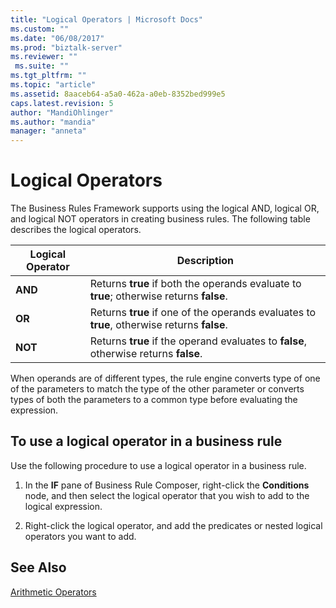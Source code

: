 ```yaml
---
title: "Logical Operators | Microsoft Docs"
ms.custom: ""
ms.date: "06/08/2017"
ms.prod: "biztalk-server"
ms.reviewer: ""
 ms.suite: ""
ms.tgt_pltfrm: ""
ms.topic: "article"
ms.assetid: 8aaceb64-a5a0-462a-a0eb-8352bed999e5
caps.latest.revision: 5
author: "MandiOhlinger"
ms.author: "mandia"
manager: "anneta"
---
```

# Logical Operators
The Business Rules Framework supports using the logical AND, logical OR, and logical NOT operators in creating business rules. The following table describes the logical operators.  
  
|Logical Operator|Description|  
|----------------------|-----------------|  
|**AND**|Returns **true** if both the operands evaluate to **true**; otherwise returns **false**.|  
|**OR**|Returns **true** if one of the operands evaluates to **true**, otherwise returns **false**.|  
|**NOT**|Returns **true** if the operand evaluates to **false**, otherwise returns **false**.|  
  
 When operands are of different types, the rule engine converts type of one of the parameters to match the type of the other parameter or converts types of both the parameters to a common type before evaluating the expression.  
  
## To use a logical operator in a business rule  
 Use the following procedure to use a logical operator in a business rule.  
  
1.  In the **IF** pane of Business Rule Composer, right-click the **Conditions** node, and then select the logical operator that you wish to add to the logical expression.  
  
2.  Right-click the logical operator, and add the predicates or nested logical operators you want to add.  
  
## See Also  
 [Arithmetic Operators](../core/arithmetic-operators.md)